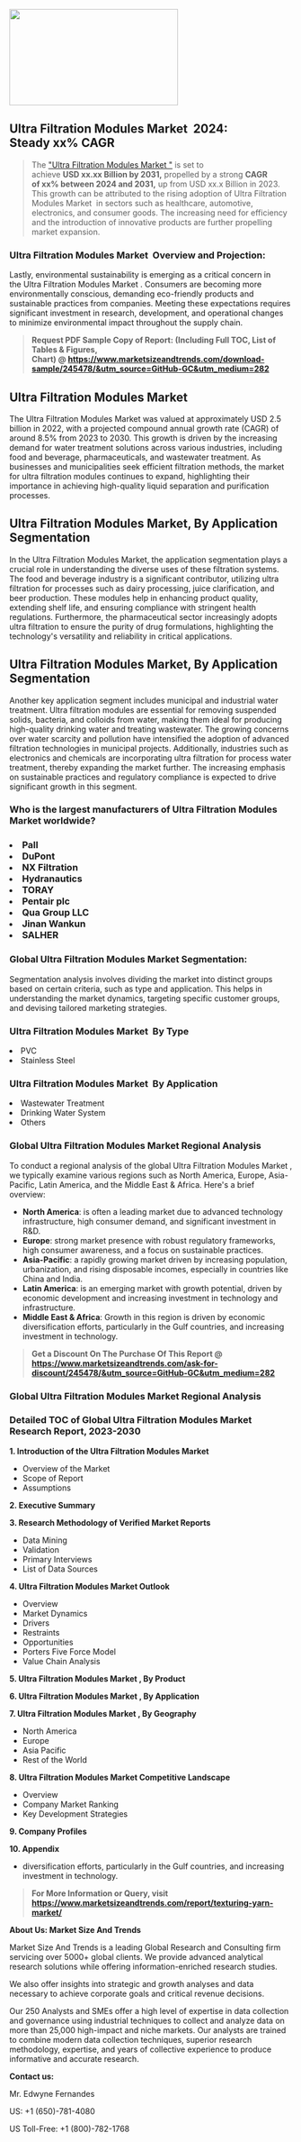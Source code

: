<p><img class="alignnone size-medium wp-image-20088" src="https://ffe5etoiles.com/wp-content/uploads/2024/12/MST1-300x171.png" alt="" width="300" height="171" /></p><h2 id="ember46" class="ember-view reader-text-block__heading-2">Ultra Filtration Modules Market &nbsp;2024: Steady&nbsp;xx% CAGR</h2><blockquote id="ember47" class="ember-view reader-text-block__blockquote">The&nbsp;<a class="app-aware-link " href="https://www.marketsizeandtrends.com/download-sample/245478/&utm_source=GitHub-GC&utm_medium=282" target="_blank" data-test-app-aware-link="">"Ultra Filtration Modules Market "</a>&nbsp;is set to achieve&nbsp;<strong>USD&nbsp;xx.xx&nbsp;Billion by 2031,</strong>&nbsp;propelled by a strong&nbsp;<strong>CAGR of&nbsp;xx% between 2024 and 2031,</strong>&nbsp;up from USD xx.x Billion in 2023. This growth can be attributed to the rising adoption of&nbsp;Ultra Filtration Modules Market &nbsp;in sectors such as healthcare, automotive, electronics, and consumer goods. The increasing need for efficiency and the introduction of innovative products are further propelling market expansion.</blockquote><h3 id="ember48" class="ember-view reader-text-block__heading-3">Ultra Filtration Modules Market &nbsp;Overview and Projection:</h3><p id="ember49" class="ember-view reader-text-block__paragraph">Lastly, environmental sustainability is emerging as a critical concern in the&nbsp;Ultra Filtration Modules Market . Consumers are becoming more environmentally conscious, demanding eco-friendly products and sustainable practices from companies. Meeting these expectations requires significant investment in research, development, and operational changes to minimize environmental impact throughout the supply chain.</p><blockquote id="ember50" class="ember-view reader-text-block__blockquote"><strong>Request PDF Sample Copy of Report: (Including Full TOC, List of Tables &amp; Figures, Chart)&nbsp;@&nbsp;<strong><a href="https://www.marketsizeandtrends.com/download-sample/245478/&utm_source=GitHub-GC&utm_medium=282" target="_blank">https://www.marketsizeandtrends.com/download-sample/245478/&utm_source=GitHub-GC&utm_medium=282</a></strong></strong></blockquote><h3 class=""><h2>Ultra Filtration Modules Market</h2><p>The Ultra Filtration Modules Market was valued at approximately USD 2.5 billion in 2022, with a projected compound annual growth rate (CAGR) of around 8.5% from 2023 to 2030. This growth is driven by the increasing demand for water treatment solutions across various industries, including food and beverage, pharmaceuticals, and wastewater treatment. As businesses and municipalities seek efficient filtration methods, the market for ultra filtration modules continues to expand, highlighting their importance in achieving high-quality liquid separation and purification processes.</p><h2>Ultra Filtration Modules Market, By Application Segmentation</h2><p>In the Ultra Filtration Modules Market, the application segmentation plays a crucial role in understanding the diverse uses of these filtration systems. The food and beverage industry is a significant contributor, utilizing ultra filtration for processes such as dairy processing, juice clarification, and beer production. These modules help in enhancing product quality, extending shelf life, and ensuring compliance with stringent health regulations. Furthermore, the pharmaceutical sector increasingly adopts ultra filtration to ensure the purity of drug formulations, highlighting the technology's versatility and reliability in critical applications.</p><h2>Ultra Filtration Modules Market, By Application Segmentation</h2><p>Another key application segment includes municipal and industrial water treatment. Ultra filtration modules are essential for removing suspended solids, bacteria, and colloids from water, making them ideal for producing high-quality drinking water and treating wastewater. The growing concerns over water scarcity and pollution have intensified the adoption of advanced filtration technologies in municipal projects. Additionally, industries such as electronics and chemicals are incorporating ultra filtration for process water treatment, thereby expanding the market further. The increasing emphasis on sustainable practices and regulatory compliance is expected to drive significant growth in this segment.</p></h3><h3 id="" class="">Who is the largest manufacturers of&nbsp;Ultra Filtration Modules Market worldwide?</h3><h3 class=""></Li><Li>Pall</Li><Li> DuPont</Li><Li> NX Filtration</Li><Li> Hydranautics</Li><Li> TORAY</Li><Li> Pentair plc</Li><Li> Qua Group LLC</Li><Li> Jinan Wankun</Li><Li> SALHER</h3><h3 id="ember53" class="ember-view reader-text-block__heading-3">Global&nbsp;Ultra Filtration Modules Market Segmentation:</h3><p id="ember54" class="ember-view reader-text-block__paragraph">Segmentation analysis involves dividing the market into distinct groups based on certain criteria, such as type and application. This helps in understanding the market dynamics, targeting specific customer groups, and devising tailored marketing strategies.</p><h3 id="" class="">Ultra Filtration Modules Market &nbsp;By Type</h3><p></Li><Li>PVC</Li><Li> Stainless Steel</p><h3 id="" class="">Ultra Filtration Modules Market &nbsp;By Application</h3><p class=""></Li><Li>Wastewater Treatment</Li><Li> Drinking Water System</Li><Li> Others</p><h3 id="ember62" class="ember-view reader-text-block__heading-3">Global Ultra Filtration Modules Market Regional Analysis</h3><p id="ember63" class="ember-view reader-text-block__paragraph">To conduct a regional analysis of the global Ultra Filtration Modules Market , we typically examine various regions such as North America, Europe, Asia-Pacific, Latin America, and the Middle East &amp; Africa. Here's a brief overview:</p><ul><li><strong>North America</strong>: is often a leading market due to advanced technology infrastructure, high consumer demand, and significant investment in R&amp;D.</li><li><strong>Europe</strong>: strong market presence with robust regulatory frameworks, high consumer awareness, and a focus on sustainable practices.</li><li><strong>Asia-Pacific</strong>: a rapidly growing market driven by increasing population, urbanization, and rising disposable incomes, especially in countries like China and India.</li><li><strong>Latin America</strong>: is an emerging market with growth potential, driven by economic development and increasing investment in technology and infrastructure.</li><li><strong>Middle East &amp; Africa</strong>: Growth in this region is driven by economic diversification efforts, particularly in the Gulf countries, and increasing investment in technology.</li></ul><blockquote id="ember61" class="ember-view reader-text-block__blockquote"><strong>Get a Discount On The Purchase Of This Report @ <strong><a href="https://html-cleaner.com/" target="">https://www.marketsizeandtrends.com/ask-for-discount/245478/&utm_source=GitHub-GC&utm_medium=282</a></strong></strong></blockquote><h3 id="ember62" class="ember-view reader-text-block__heading-3">Global Ultra Filtration Modules Market Regional Analysis</h3><h3 id="" class="">Detailed TOC of Global Ultra Filtration Modules Market Research Report, 2023-2030</h3><p id="" class=""><strong>1. Introduction of the Ultra Filtration Modules Market </strong></p><ul><li>Overview of the Market</li><li>Scope of Report</li><li>Assumptions</li></ul><p id="" class=""><strong>2. Executive Summary</strong></p><p id="" class=""><strong>3. Research Methodology of Verified Market Reports</strong></p><ul><li>Data Mining</li><li>Validation</li><li>Primary Interviews</li><li>List of Data Sources</li></ul><p id="" class=""><strong>4. Ultra Filtration Modules Market Outlook</strong></p><ul><li>Overview</li><li>Market Dynamics</li><li>Drivers</li><li>Restraints</li><li>Opportunities</li><li>Porters Five Force Model</li><li>Value Chain Analysis</li></ul><p id="" class=""><strong>5. Ultra Filtration Modules Market , By Product</strong></p><p id="" class=""><strong>6. Ultra Filtration Modules Market , By Application</strong></p><p id="" class=""><strong>7. Ultra Filtration Modules Market , By Geography</strong></p><ul><li>North America</li><li>Europe</li><li>Asia Pacific</li><li>Rest of the World</li></ul><p id="" class=""><strong>8. Ultra Filtration Modules Market Competitive Landscape</strong></p><ul><li>Overview</li><li>Company Market Ranking</li><li>Key Development Strategies</li></ul><p id="" class=""><strong>9. Company Profiles</strong></p><p id="" class=""><strong>10. Appendix</strong></p><ul><li>diversification efforts, particularly in the Gulf countries, and increasing investment in technology.</li></ul><blockquote id="ember65" class="ember-view reader-text-block__blockquote"><strong>For More Information or Query, visit <strong><strong><a href="https://html-cleaner.com/" target="">https://www.marketsizeandtrends.com/report/texturing-yarn-market/</a></strong></strong></strong></blockquote><p id="" class=""><strong>About Us: Market Size And Trends</strong></p><p id="" class="">Market Size And Trends is a leading Global Research and Consulting firm servicing over 5000+ global clients. We provide advanced analytical research solutions while offering information-enriched research studies.</p><p id="" class="">We also offer insights into strategic and growth analyses and data necessary to achieve corporate goals and critical revenue decisions.</p><p id="" class="">Our 250 Analysts and SMEs offer a high level of expertise in data collection and governance using industrial techniques to collect and analyze data on more than 25,000 high-impact and niche markets. Our analysts are trained to combine modern data collection techniques, superior research methodology, expertise, and years of collective experience to produce informative and accurate research.</p><p id="" class=""><strong>Contact us:</strong></p><p id="" class="">Mr. Edwyne Fernandes</p><p id="" class="">US: +1 (650)-781-4080</p><p id="" class="">US Toll-Free: +1 (800)-782-1768</p>
